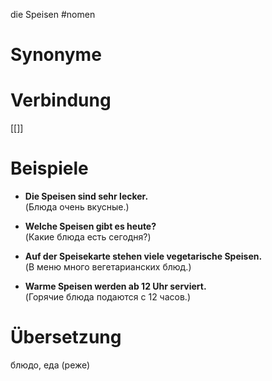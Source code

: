 die Speisen
#nomen
# Synonyme

# Verbindung 
[[]]
# Beispiele
- **Die Speisen sind sehr lecker.**  
    (Блюда очень вкусные.)
    
- **Welche Speisen gibt es heute?**  
    (Какие блюда есть сегодня?)
    
- **Auf der Speisekarte stehen viele vegetarische Speisen.**  
    (В меню много вегетарианских блюд.)
    
- **Warme Speisen werden ab 12 Uhr serviert.**  
    (Горячие блюда подаются с 12 часов.)
# Übersetzung
блюдо, еда (реже)